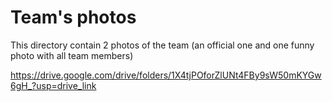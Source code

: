 Team's photos
====

This directory contain 2 photos of the team (an official one and one funny photo with all team members)

https://drive.google.com/drive/folders/1X4tjPOforZlUNt4FBy9sW50mKYGw6gH_?usp=drive_link
